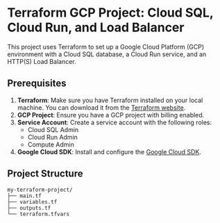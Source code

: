 # Terraform GCP Project: Cloud SQL, Cloud Run, and Load Balancer

This project uses Terraform to set up a Google Cloud Platform (GCP) environment with a Cloud SQL database, a Cloud Run service, and an HTTP(S) Load Balancer.

## Prerequisites

1. **Terraform**: Make sure you have Terraform installed on your local machine. You can download it from the [Terraform website](https://www.terraform.io/downloads.html).
2. **GCP Project**: Ensure you have a GCP project with billing enabled.
3. **Service Account**: Create a service account with the following roles:
    - Cloud SQL Admin
    - Cloud Run Admin
    - Compute Admin
4. **Google Cloud SDK**: Install and configure the [Google Cloud SDK](https://cloud.google.com/sdk/docs/quickstart).

## Project Structure

```plaintext
my-terraform-project/
├── main.tf
├── variables.tf
├── outputs.tf
└── terraform.tfvars

